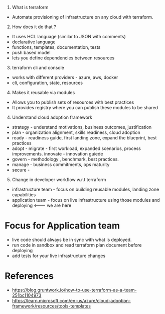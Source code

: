 1. What is terraform
- Automate provisioning of infrastructure on any cloud with terraform.

2. How does it do that ?
- It uses HCL language (similar to JSON with comments)
- declarative language
- functions, templates, documentation, tests
- push based model
- lets you define dependencies between resources

3. terraform cli and console
- works with different providers - azure, aws, docker
- cli, configuration, state, resources

4. Makes it reusable via modules
- Allows you to publish sets of resources with best practices
- It provides registry where you can publish these modules to be shared

4. Understand cloud adoption framework
- strategy - understand motivations, business outcomes, justification
- plan - organization alignment, skills readiness, cloud adoption
- ready - readiness guide, first landing zone, expand the blueprint, best practices
- adopt - migrate - first workload, expanded scenarios, process improvements. innovate - innovation guiede
- govern - methodology , benchmark, best practices.
- manage - business commitments, ops maturity
- secure - 

5. Change in developer workflow w.r.t terraform
- infrastructure team - focus on building reusable modules, landing zone capabilities
- application team - focus on live infrastructure using those modules and deploying <--- we are here

# Focus for Application team
- live code should always be in sync with what is deployed.
-  run code in sandbox and read terraform plan document before deploying
-  add tests for your live infrastructure changes

# References 
* https://blog.gruntwork.io/how-to-use-terraform-as-a-team-251bc1104973
* https://learn.microsoft.com/en-us/azure/cloud-adoption-framework/resources/tools-templates
